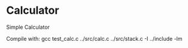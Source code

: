 # Calculator
Simple Calculator

Compile with: gcc test_calc.c ../src/calc.c ../src/stack.c -I ../include -lm
